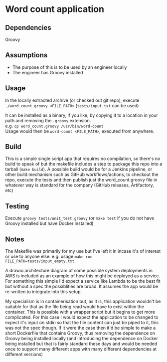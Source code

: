 # Word count application

## Dependencies

Groovy

## Assumptions

* The purpose of this is to be used by an engineer locally
* The engineer has Groovy installed

## Usage

In the locally extracted archive (or checked out git repo), execute `./word_count.groovy <FILE_PATH>` (`tests/input.txt` can be used)

It can be installed as a binary, if you like, by copying it to a location in your path and removing the `.groovy` extension.  
e.g. `cp word_count.groovy /usr/bin/word-count`  
Usage would then be `word-count <FILE_PATH>`, executed from anywhere.

## Build

This is a simple single script app that requires no compilation, so there's no build to speak of but the makefile includes a step to package this repo into a tarball (`make build`).
A possible build would be for a Jenkins pipeline, or other build mechanism such as GitHub workflows/actions, to checkout the repo, execute the tests and then publish just the word_count.groovy file in whatever way is standard for the company (GitHub releases, Artifactory, etc)

## Testing

Execute `groovy tests/unit_test.groovy` (or `make test` if you do not have Groovy installed but have Docker installed)

## Notes

The Makefile was primarily for my use but I've left it in incase it's of interest or use to anyone else. e.g. usage `make run FILE_PATH=tests/input_empty.txt`

A drawio architecture diagram of some possible system deployments in AWS is included as an example of how this might be deployed as a service. For something this simple I'd expect a service like Lambda to be the best fit but without a spec the possiblities are broad. It assumes the app would be re-written to integrate into this setup.

My specialism is in containerisation but, as it is, this application wouldn't be suitable for that as the file being read would have to exist within the container. This is possible with a wrapper script but it begins to get more complicated. For this case I would expect the application to be changed to expect it's input on stdin so that the file content can just be piped to it, this was not the spec though. If it were the case then it'd be simple to make a short Dockerfile that contains Groovy, thus removing the dependence on Groovy being installed locally (and introducing the dependence on Docker being installed but that is fairly standard these days and would be needed once to support many different apps with many different dependencies at different versions)
